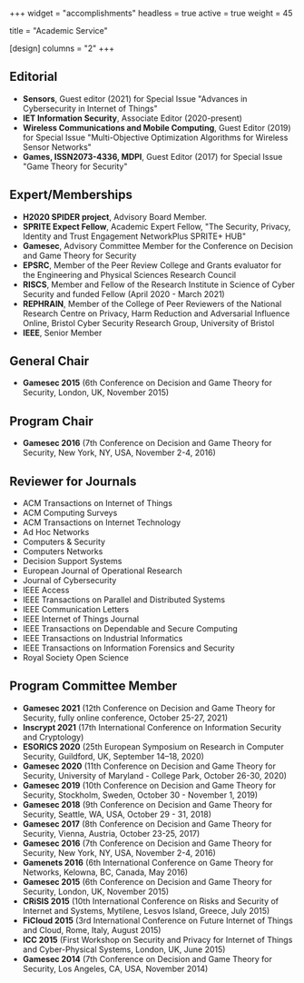 
+++
widget = "accomplishments"
headless = true
active = true
weight = 45

title = "Academic Service"

[design]
  columns = "2"
+++

## Editorial
  * **Sensors**, Guest editor (2021) for Special Issue "Advances in Cybersecurity in Internet of Things"
  * **IET Information Security**, Associate Editor (2020-present)
  * **Wireless Communications and Mobile Computing**, Guest Editor (2019) for Special Issue "Multi-Objective Optimization Algorithms for Wireless Sensor Networks"
  * **Games, ISSN2073-4336, MDPI**, Guest Editor (2017) for Special Issue "Game Theory for Security"

## Expert/Memberships
  * **H2020 SPIDER project**, Advisory Board Member.
  * **SPRITE Expect Fellow**, Academic Expert Fellow, "The Security, Privacy, Identity and Trust Engagement NetworkPlus SPRITE+ HUB"
  * **Gamesec**, Advisory Committee Member for the Conference on Decision and Game Theory for Security
  * **EPSRC**, Member of the Peer Review College and Grants evaluator for the Engineering and Physical Sciences Research Council
  * **RISCS**, Member and Fellow of the Research Institute in Science of Cyber Security and funded Fellow (April 2020 - March 2021)
  * **REPHRAIN**, Member of the College of Peer Reviewers of the National Research Centre on Privacy, Harm Reduction and Adversarial Influence Online, Bristol Cyber Security Research Group, University of Bristol
  * **IEEE**, Senior Member

## General Chair
  * **Gamesec 2015** (6th Conference on Decision and Game Theory for Security, London, UK, November 2015)

## Program Chair
  * **Gamesec 2016** (7th Conference on Decision and Game Theory for Security, New York, NY, USA, November 2-4, 2016)

## Reviewer for Journals
  * ACM Transactions on Internet of Things
  * ACM Computing Surveys
  * ACM Transactions on Internet Technology
  * Ad Hoc Networks
  * Computers & Security
  * Computers Networks
  * Decision Support Systems
  * European Journal of Operational Research
  * Journal of Cybersecurity
  * IEEE Access
  * IEEE Transactions on Parallel and Distributed Systems
  * IEEE Communication Letters
  * IEEE Internet of Things Journal
  * IEEE Transactions on Dependable and Secure Computing
  * IEEE Transactions on Industrial Informatics
  * IEEE Transactions on Information Forensics and Security
  * Royal Society Open Science

## Program Committee Member
  * **Gamesec 2021** (12th Conference on Decision and Game Theory for Security, fully online conference, October 25-27, 2021)
  * **Inscrypt 2021** (17th International Conference on Information Security and Cryptology)
  * **ESORICS 2020** (25th European Symposium on Research in Computer Security, Guildford, UK, September 14–18, 2020)
  * **Gamesec 2020** (11th Conference on Decision and Game Theory for Security, University of Maryland - College Park, October 26-30, 2020)
  * **Gamesec 2019** (10th Conference on Decision and Game Theory for Security, Stockholm, Sweden, October 30 - November 1, 2019)
  * **Gamesec 2018** (9th Conference on Decision and Game Theory for Security, Seattle, WA, USA, October 29 - 31, 2018)
  * **Gamesec 2017** (8th Conference on Decision and Game Theory for Security, Vienna, Austria, October 23-25, 2017)
  * **Gamesec 2016** (7th Conference on Decision and Game Theory for Security, New York, NY, USA, November 2-4, 2016)
  * **Gamenets 2016** (6th International Conference on Game Theory for Networks, Kelowna, BC, Canada, May 2016)
  * **Gamesec 2015** (6th Conference on Decision and Game Theory for Security, London, UK, November 2015)
  * **CRiSIS 2015** (10th International Conference on Risks and Security of Internet and Systems, Mytilene, Lesvos Island, Greece, July 2015)
  * **FiCloud 2015** (3rd International Conference on Future Internet of Things and Cloud, Rome, Italy, August 2015)
  * **ICC 2015** (First Workshop on Security and Privacy for Internet of Things and Cyber-Physical Systems, London, UK, June 2015)
  * **Gamesec 2014** (7th Conference on Decision and Game Theory for Security, Los Angeles, CA, USA, November 2014)
